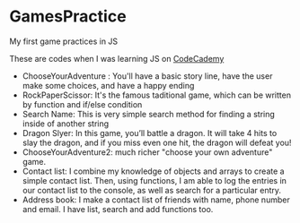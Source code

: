 # GamesPractice
My first game practices in JS

These are codes when I was learning JS on <a href="http://www.codecademy.com/">CodeCademy</a>

<ul>
<li>ChooseYourAdventure : You'll have a basic story line, have the user make some choices, and have a happy ending</li>
<li>RockPaperScissor: It's the famous taditional game, which can be written by function and if/else condition</li>
<li>Search Name: This is very simple search method for finding a string inside of another string</li>
<li>Dragon Slyer: In this game, you’ll battle a dragon. It will take 4 hits to slay the dragon, and if you miss even one hit, the dragon will defeat you!</li>
<li>ChooseYourAdventure2: much richer "choose your own adventure" game.</li>
<li>Contact list: I combine my knowledge of objects and arrays to create a simple contact list. Then, using functions, I am able to log the entries in our contact list to the console, as well as search for a particular entry.</li>
<li>Address book: I make a contact list of friends with name, phone number and email. I have list, search and add functions too.</li>
</ul>


